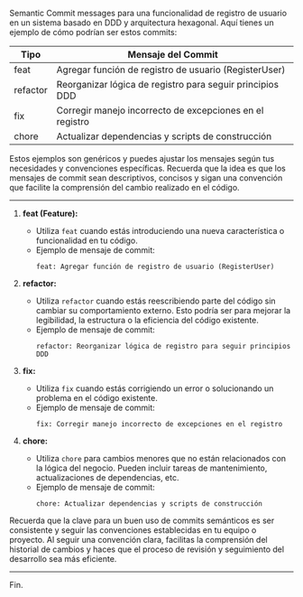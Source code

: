 Semantic Commit messages para una funcionalidad de registro de usuario en un sistema basado en DDD y arquitectura hexagonal. Aquí tienes un ejemplo de cómo podrían ser estos commits:

| Tipo    | Mensaje del Commit                                      |
|---------|---------------------------------------------------------|
| feat    | Agregar función de registro de usuario (RegisterUser)    |
| refactor| Reorganizar lógica de registro para seguir principios DDD|
| fix     | Corregir manejo incorrecto de excepciones en el registro |
| chore   | Actualizar dependencias y scripts de construcción        |

Estos ejemplos son genéricos y puedes ajustar los mensajes según tus necesidades y convenciones específicas. Recuerda que la idea es que los mensajes de commit sean descriptivos, concisos y sigan una convención que facilite la comprensión del cambio realizado en el código.

---

1. **feat (Feature):**
   - Utiliza `feat` cuando estás introduciendo una nueva característica o funcionalidad en tu código.
   - Ejemplo de mensaje de commit:
     ```
     feat: Agregar función de registro de usuario (RegisterUser)
     ```

2. **refactor:**
   - Utiliza `refactor` cuando estás reescribiendo parte del código sin cambiar su comportamiento externo. Esto podría ser para mejorar la legibilidad, la estructura o la eficiencia del código existente.
   - Ejemplo de mensaje de commit:
     ```
     refactor: Reorganizar lógica de registro para seguir principios DDD
     ```

3. **fix:**
   - Utiliza `fix` cuando estás corrigiendo un error o solucionando un problema en el código existente.
   - Ejemplo de mensaje de commit:
     ```
     fix: Corregir manejo incorrecto de excepciones en el registro
     ```

4. **chore:**
   - Utiliza `chore` para cambios menores que no están relacionados con la lógica del negocio. Pueden incluir tareas de mantenimiento, actualizaciones de dependencias, etc.
   - Ejemplo de mensaje de commit:
     ```
     chore: Actualizar dependencias y scripts de construcción
     ```

Recuerda que la clave para un buen uso de commits semánticos es ser consistente y seguir las convenciones establecidas en tu equipo o proyecto. Al seguir una convención clara, facilitas la comprensión del historial de cambios y haces que el proceso de revisión y seguimiento del desarrollo sea más eficiente.

---
Fin.